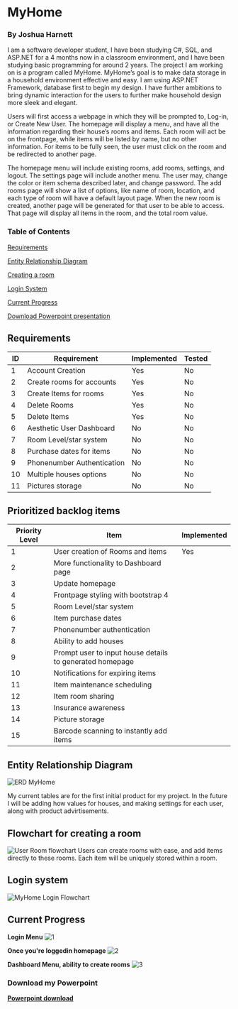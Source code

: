 # MyHome
### By Joshua Harnett

I am a software developer student, I have been studying C#, SQL, and ASP.NET for a 4 months now in a classroom
  environment, and I have been studying basic programming for around 2 years. The project I am working on is a 
  program called MyHome. MyHome’s goal is to make data storage in a household environment effective and easy. I am 
  using ASP.NET Framework, database first to begin my design. I have
  further ambitions to bring dynamic interaction for the users to further make household 
  design more sleek and elegant. 
  
Users will first access a webpage in which they will be prompted to, Log-in, or Create New User. The homepage will display
  a menu, and have all the information regarding their house’s rooms and items. Each room will act be on the frontpage,
  while items will be listed by name, but no other information. For items to be fully seen, the user must click on the
  room and be redirected to another page. 
  
The homepage menu will include existing rooms, add rooms, settings, and logout. The settings page will include another
  menu. The user may, change the color or item schema described later, and change password. The add rooms page will show
  a list of options, like name of room, location, and each type of room will have a default layout page. When the 
  new room is created, another page will be generated for that user to be able to access. That page will display all items
  in the room, and the total room value. 
  
### Table of Contents

  [Requirements](README.md#/Requirements)
  
  [Entity Relationship Diagram](README.md#entity-relationship-diagram)
  
  [Creating a room](README.md#Flowchart-for-creating-a-room)
  
  [Login System](README.md#Login-system)
  
  [Current Progress](README.md#Current-Progress)
  
  [Download Powerpoint presentation](README.md#Download-my-Powerpoint)
  
## Requirements  
  
  ID | Requirement | Implemented | Tested
--- | --- | --- | ---
1 | Account Creation | Yes | No
2 | Create rooms for accounts | Yes | No
3 | Create Items for rooms | Yes | No
4 | Delete Rooms | Yes | No
5 | Delete Items | Yes | No
6 | Aesthetic User Dashboard | No | No
7 | Room Level/star system | No | No
8 | Purchase dates for items | No | No
9 | Phonenumber Authentication | No | No
10 | Multiple houses options | No | No
11 | Pictures storage | No | No

## Prioritized backlog items

  Priority Level | Item | Implemented
--- | --- | ---
1 | User creation of Rooms and items | Yes
2 | More functionality to Dashboard page |
3 | Update homepage |
4 | Frontpage styling with bootstrap 4 |
5 | Room Level/star system |
6 | Item purchase dates |
7 | Phonenumber authentication |
8 | Ability to add houses |
9 | Prompt user to input house details to generated homepage |
10 | Notifications for expiring items |
11 | Item maintenance scheduling |
12 | Item room sharing |
13 | Insurance awareness |
14 | Picture storage |
15 | Barcode scanning to instantly add items |

  
## Entity Relationship Diagram
![ERD MyHome](https://user-images.githubusercontent.com/36711347/56307205-28d9db00-60f9-11e9-8f36-4755eaa48191.jpeg)

My current tables are for the first initial product for my project. In the future I will be adding how values for houses, 
  and making settings for each user, along with product advirtisements.


## Flowchart for creating a room
![User Room flowchart](https://user-images.githubusercontent.com/36711347/56224942-489fcf00-6025-11e9-8e25-cbdbf5ec0924.jpg)
Users can create rooms with ease, and add items directly to these rooms. Each item will be uniquely stored within a room.




## Login system 
![MyHome Login Flowchart](https://user-images.githubusercontent.com/36711347/56223615-f2ca2780-6022-11e9-9548-2196b53aad9b.jpg)

## Current Progress
**Login Menu**
![1](https://user-images.githubusercontent.com/36711347/56227274-f6ad7800-6029-11e9-856b-672488215932.png)

**Once you're loggedin homepage**
![2](https://user-images.githubusercontent.com/36711347/56227337-15137380-602a-11e9-90bc-1992081e3b25.png)

**Dashboard Menu, ability to create rooms**
![3](https://user-images.githubusercontent.com/36711347/56227375-28beda00-602a-11e9-91a7-79084a1f599c.png)



### Download my Powerpoint 
**[Powerpoint download](https://github.com/Lietrix/MyHome_Project/files/3085723/Presentation.pptx)**

